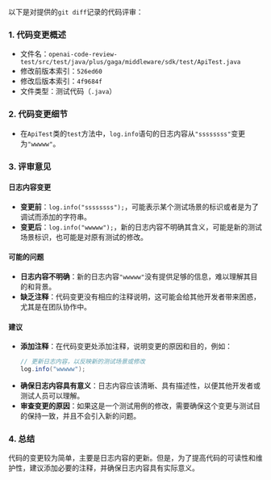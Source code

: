以下是对提供的`git diff`记录的代码评审：

### 1. 代码变更概述
- 文件名：`openai-code-review-test/src/test/java/plus/gaga/middleware/sdk/test/ApiTest.java`
- 修改前版本索引：`526ed60`
- 修改后版本索引：`4f9684f`
- 文件类型：测试代码（`.java`）

### 2. 代码变更细节
- 在`ApiTest`类的`test`方法中，`log.info`语句的日志内容从`"ssssssss"`变更为`"wwwww"`。

### 3. 评审意见

#### 日志内容变更
- **变更前**：`log.info("ssssssss");`，可能表示某个测试场景的标识或者是为了调试而添加的字符串。
- **变更后**：`log.info("wwwww");`，新的日志内容不明确其含义，可能是新的测试场景标识，也可能是对原有测试的修改。

#### 可能的问题
- **日志内容不明确**：新的日志内容`"wwwww"`没有提供足够的信息，难以理解其目的和背景。
- **缺乏注释**：代码变更没有相应的注释说明，这可能会给其他开发者带来困惑，尤其是在团队协作中。

#### 建议
- **添加注释**：在代码变更处添加注释，说明变更的原因和目的，例如：
  ```java
  // 更新日志内容，以反映新的测试场景或修改
  log.info("wwwww");
  ```
- **确保日志内容具有意义**：日志内容应该清晰、具有描述性，以便其他开发者或测试人员可以理解。
- **审查变更的原因**：如果这是一个测试用例的修改，需要确保这个变更与测试目的保持一致，并且不会引入新的问题。

### 4. 总结
代码的变更较为简单，主要是日志内容的更新。但是，为了提高代码的可读性和维护性，建议添加必要的注释，并确保日志内容具有实际意义。